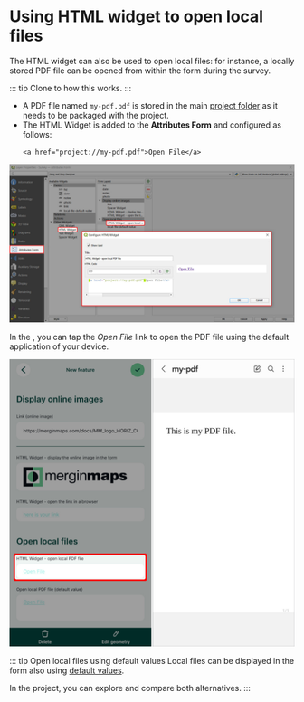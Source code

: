 # Using HTML widget to open local files
The HTML widget can also be used to open local files: for instance, a locally stored PDF file can be opened from within the form during the survey.

::: tip
Clone <MerginMapsProject id="documentation/forms-display-images-and-files" /> to how this works.
:::

- A PDF file named `my-pdf.pdf` is stored in the main [project folder](../../manage/project/#mergin-maps-project-folder) as it needs to be packaged with the project.
- The HTML Widget is added to the **Attributes Form** and configured as follows:
   ```
   <a href="project://my-pdf.pdf">Open File</a>
   ```

![QGIS attributes form open local file using HTML widget](./qgis-form-open-file-html-widget.jpg "QGIS attributes form open local file using HTML widget")

In the <MobileAppNameShort />, you can tap the *Open File* link to open the PDF file using the default application of your device.

![Open a local PDF file in Mergin Maps mobile app](./mobile-forms-open-file-html-widget.jpg "Open a local PDF file in Mergin Maps mobile app")

::: tip Open local files using default values
Local files can be displayed in the form also using [default values](../form-configuration/#open-local-files-using-default-values). 

In the <MerginMapsProject id="documentation/forms-display-images-and-files" /> project, you can explore and compare both alternatives.
:::


